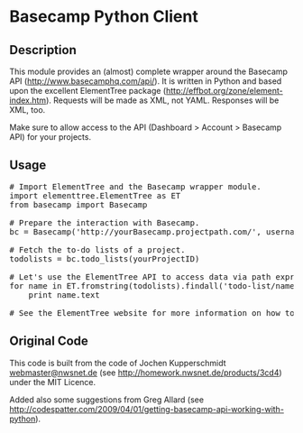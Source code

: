 Basecamp Python Client
======================
Description
-----------
This module provides an (almost) complete wrapper around the Basecamp API
(http://www.basecamphq.com/api/). It is written in Python and based upon the
excellent ElementTree package (http://effbot.org/zone/element-index.htm).
Requests will be made as XML, not YAML. Responses will be XML, too.

Make sure to allow access to the API (Dashboard > Account > Basecamp API) for
your projects.

Usage
-----
<pre>
# Import ElementTree and the Basecamp wrapper module.
import elementtree.ElementTree as ET
from basecamp import Basecamp

# Prepare the interaction with Basecamp.
bc = Basecamp('http://yourBasecamp.projectpath.com/', username, password)

# Fetch the to-do lists of a project.
todolists = bc.todo_lists(yourProjectID)

# Let's use the ElementTree API to access data via path expressions:
for name in ET.fromstring(todolists).findall('todo-list/name'):
    print name.text

# See the ElementTree website for more information on how to use it.
</pre>

Original Code
-------------
This code is built from the code of Jochen Kupperschmidt <webmaster@nwsnet.de> (see http://homework.nwsnet.de/products/3cd4) under the MIT Licence.

Added also some suggestions from Greg Allard (see http://codespatter.com/2009/04/01/getting-basecamp-api-working-with-python).